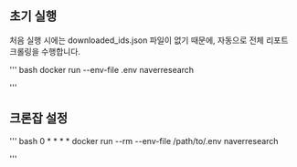 ## 초기 실행

처음 실행 시에는 downloaded_ids.json 파일이 없기 때문에, 자동으로 전체 리포트 크롤링을 수행합니다.

''' bash
docker run --env-file .env naverresearch

'''

## 크론잡 설정

''' bash
0 \* \* \* \* docker run --rm --env-file /path/to/.env naverresearch

'''
